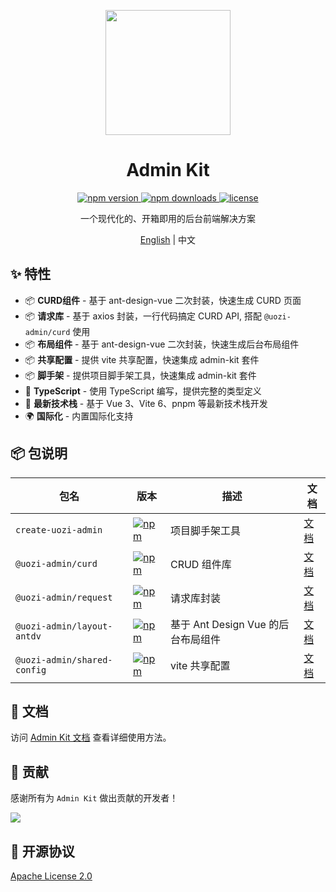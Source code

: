<p align="center">
  <img src="https://uozi-tech.github.io/admin-kit/logo.svg" width="200" />
</p>

<h1 align="center">Admin Kit</h1>

<p align="center">
  <a href="https://www.npmjs.com/package/create-uozi-admin">
    <img src="https://img.shields.io/npm/v/create-uozi-admin.svg" alt="npm version" />
  </a>
  <a href="https://www.npmjs.com/package/create-uozi-admin">
    <img src="https://img.shields.io/npm/dm/create-uozi-admin.svg" alt="npm downloads" />
  </a>
  <a href="https://github.com/uozi-tech/admin-kit/blob/main/LICENSE">
    <img src="https://img.shields.io/github/license/uozi-tech/admin-kit" alt="license" />
  </a>
</p>

<p align="center">一个现代化的、开箱即用的后台前端解决方案</p>

<p align="center">
  <a href="./README.en.md">English</a> | 中文
</p>

## ✨ 特性

- 📦 **CURD组件** - 基于 ant-design-vue 二次封装，快速生成 CURD 页面
- 📦 **请求库** - 基于 axios 封装，一行代码搞定 CURD API, 搭配 `@uozi-admin/curd` 使用
- 📦 **布局组件** - 基于 ant-design-vue 二次封装，快速生成后台布局组件
- 📦 **共享配置** - 提供 vite 共享配置，快速集成 admin-kit 套件
- 📦 **脚手架** - 提供项目脚手架工具，快速集成 admin-kit 套件
- 🎯 **TypeScript** - 使用 TypeScript 编写，提供完整的类型定义
- 🚀 **最新技术栈** - 基于 Vue 3、Vite 6、pnpm 等最新技术栈开发
- 🌍 **国际化** - 内置国际化支持

## 📦 包说明

| 包名 | 版本 | 描述 | 文档 |
| --- | --- | --- | --- |
| `create-uozi-admin` | [![npm](https://img.shields.io/npm/v/create-uozi-admin.svg)](https://www.npmjs.com/package/create-uozi-admin) | 项目脚手架工具 | [文档](https://uozi-tech.github.io/admin-kit/zh/cli/quick-start) |
| `@uozi-admin/curd` | [![npm](https://img.shields.io/npm/v/@uozi-admin/curd.svg)](https://www.npmjs.com/package/@uozi-admin/curd) | CRUD 组件库 | [文档](https://uozi-tech.github.io/admin-kit/zh/curd/quick-start) |
| `@uozi-admin/request` | [![npm](https://img.shields.io/npm/v/@uozi-admin/request.svg)](https://www.npmjs.com/package/@uozi-admin/request) | 请求库封装 | [文档](https://uozi-tech.github.io/admin-kit/zh/request/quick-start) |
| `@uozi-admin/layout-antdv` | [![npm](https://img.shields.io/npm/v/@uozi-admin/layout-antdv.svg)](https://www.npmjs.com/package/@uozi-admin/layout-antdv) | 基于 Ant Design Vue 的后台布局组件 | [文档](https://uozi-tech.github.io/admin-kit/zh/layout/quick-start) |
| `@uozi-admin/shared-config` | [![npm](https://img.shields.io/npm/v/@uozi-admin/shared-config.svg)](https://www.npmjs.com/package/@uozi-admin/shared-config) | vite 共享配置 | [文档](https://uozi-tech.github.io/admin-kit/zh/shared-config/quick-start) |

## 📖 文档

访问 [Admin Kit 文档](https://uozi-tech.github.io/admin-kit/) 查看详细使用方法。

## 🤝 贡献

感谢所有为 `Admin Kit` 做出贡献的开发者！

<a href="https://github.com/uozi-tech/admin-kit/graphs/contributors">
  <img src="https://contrib.rocks/image?repo=uozi-tech/admin-kit" />
</a>

## 📄 开源协议

[Apache License 2.0](./LICENSE)
